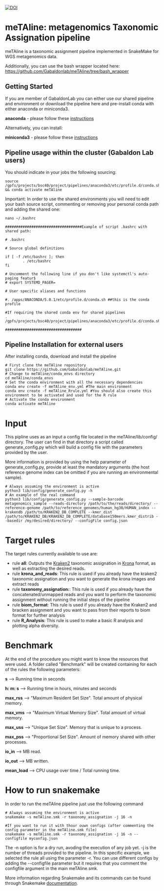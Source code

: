 [![DOI](https://zenodo.org/badge/431438117.svg)](https://zenodo.org/badge/latestdoi/431438117)
# meTAline: metagenomics Taxonomic Assignation pipeline
meTAline is a taxonomic assignment pipeline implemented in SnakeMake for WGS metagenomics data.

Additionally, you can use the bash wrapper located here: https://github.com/Gabaldonlab/meTAline/tree/bash_wrapper

## Getting Started

If you are member of GabaldonLab you can either use our shared pipeline and environment or download the pipeline here and pre-install conda with either anaconda or miniconda3. 

**anaconda** - please follow these [instructions](https://docs.anaconda.com/anaconda/install/)

Alternatively, you can install:

**miniconda3** - please follow these [instructions](https://conda.io/projects/conda/en/latest/user-guide/install/index.html)

## Pipeline usage within the cluster (Gabaldon Lab users)
You should indicate in your jobs the following sourcing:
```Shell
source /gpfs/projects/bsc40/project/pipelines/anaconda3/etc/profile.d/conda.sh && conda activate meTAline
```
Important: In order to use the shared environments you will need to edit your bash source script, commenting or removing your personal conda path and adding the shared one:
```Shell
nano ~/.bashrc

###################################Example of script .bashrc with shared path:

# .bashrc

# Source global definitions

if [ -f /etc/bashrc ]; then
        . /etc/bashrc
fi

# Uncomment the following line if you don't like systemctl's auto-paging featur$
# export SYSTEMD_PAGER=

# User specific aliases and functions

#. /apps/ANACONDA/5.0.1/etc/profile.d/conda.sh ##this is the conda profile

#If requiring the shared conda env for shared pipelines
. /gpfs/projects/bsc40/project/pipelines/anaconda3/etc/profile.d/conda.sh

###################################

```

## Pipeline Installation for external users
After installing conda, download and install the pipeline

```Shell
# First clone the meTAline repository
git clone https://github.com/Gabaldonlab/meTAline.git
# Change to meTAline/conda_envs directory
cd meTAline/conda_envs
# Set the conda environment with all the necessary dependencies
conda env create -f meTAline_env.yml #The main environment 
conda env create -f meTAline_Rrule.yml #You should also create this environment to be activated and used for the R rule
# Activate the conda environment
conda activate meTAline
```

# Input
This pipline uses as an input a config file located in the meTAline/lib/config/ directory.  The user can find in that directory a script called generate_config.py which will build a config file with the parameters provided by the user.

More information is provided by using the help parameter of generate_config.py, provide at least the mandatory arguments (the host reference genome index can be omitted if you are running an environmental sample).

```Shell
# Always assuming the environment is active
python3 lib/config/generate_config.py -h
# An example of the real command
python3 lib/config/generate_config.py --sample-barcode metagenomics_sample --reads-directory /path/to/the/reads/directory/ --reference-genome /path/to/reference_genomes/human_hg38/HUMAN_index --krakendb /path/to/KRAKEN2_DB_COMPLETE --kmer_dist /path/to/KRAKEN2_DB/KRAKEN2_DB_COMPLETE/database150mers.kmer_distrib --basedir /my/desired/directory/ --configFile config.json

```

# Target rules
The target rules currently available to use are:

- rule **all**: Outputs the [Kraken2](https://github.com/DerrickWood/kraken2) taxonomic assignation in [Krona](https://github.com/marbl/Krona) format, as well as extracting the desired reads.
- rule **krona_and_reads**: This rule is used if you already have the kraken2 taxonomic assignation and you want to generate the krona images and extract reads
- rule **taxonomy_assignation:**: This rule is used if you already have the concatenated/unmapped reads and you want to perform the taxonomic assignment without running the initial steps of the pipeline
- rule **biom_format**: This rule is used if you already have the Kraken2 and bracken assignment and you want to pass from their reports to biom format for further analysis
- rule **R_Analysis**: This rule is used to make a basic R analysis and plotting alpha diversity.

# Benchmark

At the end of the procedure you might want to know the resources that were used. A folder called "Benchmark" will be created containing for each of the rules the following parameters: 

**s**	--> Running time in seconds

**h: m: s**	--> Running time in hours, minutes and seconds

**max_rss**	--> "Maximum Resident Set Size". Total amount of physical memory.

**max_vms** --> "Maximum Virtual Memory Size". Total amount of virtual memory.

**max_uss** --> "Unique Set Size".	Memory that is unique to a process. 

**max_pss** --> "Proportional Set Size". Amount of memory shared with other processes.

**io_in** --> MB read.

**io_out** --> MB written.	

**mean_load** --> CPU usage over time / Total running time.

# How to run snakemake
In order to run the meTAline pipeline just use the following command

```Shell
# Always assuming the environment is active
snakemake -s meTAline.smk -r taxonomy_assignation -j 16 -n

#If you want to run it with thour ouwn configs (after commenting the config parameter in the meTAline.smk file)
snakemake -s meTAline.smk -r taxonomy_assignation -j 16 -n --configfile myconfig.json
```
The -n option is for a dry run, avoding the execution of any job yet. -j is the number of threads provided to the pipeline.  In this specific example, we selected the rule all using the parameter -r. You can use different configs by adding the --configfile parameter but it requires that you comment the configfile argument in the main meTAline.smk.

More information regarding Snakemake and its commands can be found through Snakemake [documentation](https://snakemake.readthedocs.io/en/stable/index.html).


